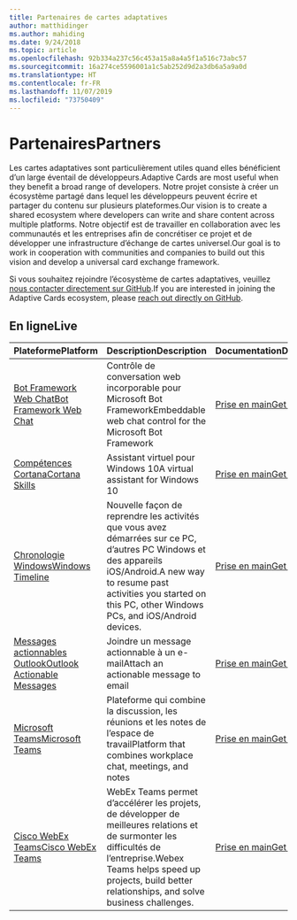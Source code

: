 ```yaml
---
title: Partenaires de cartes adaptatives
author: matthidinger
ms.author: mahiding
ms.date: 9/24/2018
ms.topic: article
ms.openlocfilehash: 92b334a237c56c453a15a8a4a5f1a516c73abc57
ms.sourcegitcommit: 16a274ce5596001a1c5ab252d9d2a3db6a5a9a0d
ms.translationtype: HT
ms.contentlocale: fr-FR
ms.lasthandoff: 11/07/2019
ms.locfileid: "73750409"
---
```

# <a name="partners"></a><span data-ttu-id="a93dd-102">Partenaires</span><span class="sxs-lookup"><span data-stu-id="a93dd-102">Partners</span></span> 

<span data-ttu-id="a93dd-103">Les cartes adaptatives sont particulièrement utiles quand elles bénéficient d’un large éventail de développeurs.</span><span class="sxs-lookup"><span data-stu-id="a93dd-103">Adaptive Cards are most useful when they benefit a broad range of developers.</span></span> <span data-ttu-id="a93dd-104">Notre projet consiste à créer un écosystème partagé dans lequel les développeurs peuvent écrire et partager du contenu sur plusieurs plateformes.</span><span class="sxs-lookup"><span data-stu-id="a93dd-104">Our vision is to create a shared ecosystem where developers can write and share content across multiple platforms.</span></span> <span data-ttu-id="a93dd-105">Notre objectif est de travailler en collaboration avec les communautés et les entreprises afin de concrétiser ce projet et de développer une infrastructure d’échange de cartes universel.</span><span class="sxs-lookup"><span data-stu-id="a93dd-105">Our goal is to work in cooperation with communities and companies to build out this vision and develop a universal card exchange framework.</span></span>

<span data-ttu-id="a93dd-106">Si vous souhaitez rejoindre l’écosystème de cartes adaptatives, veuillez [nous contacter directement sur GitHub](https://github.com/Microsoft/AdaptiveCards).</span><span class="sxs-lookup"><span data-stu-id="a93dd-106">If you are interested in joining the Adaptive Cards ecosystem, please [reach out directly on GitHub](https://github.com/Microsoft/AdaptiveCards).</span></span>

## <a name="live"></a><span data-ttu-id="a93dd-107">En ligne</span><span class="sxs-lookup"><span data-stu-id="a93dd-107">Live</span></span>

<span data-ttu-id="a93dd-108">Plateforme</span><span class="sxs-lookup"><span data-stu-id="a93dd-108">Platform</span></span> | <span data-ttu-id="a93dd-109">Description</span><span class="sxs-lookup"><span data-stu-id="a93dd-109">Description</span></span> | <span data-ttu-id="a93dd-110">Documentation</span><span class="sxs-lookup"><span data-stu-id="a93dd-110">Documentation</span></span> | <span data-ttu-id="a93dd-111">Version</span><span class="sxs-lookup"><span data-stu-id="a93dd-111">Version</span></span>
---------|-------------|---------------|---------
[<span data-ttu-id="a93dd-112">Bot Framework Web Chat</span><span class="sxs-lookup"><span data-stu-id="a93dd-112">Bot Framework Web Chat</span></span>](https://github.com/Microsoft/BotFramework-WebChat)  | <span data-ttu-id="a93dd-113">Contrôle de conversation web incorporable pour Microsoft Bot Framework</span><span class="sxs-lookup"><span data-stu-id="a93dd-113">Embeddable web chat control for the Microsoft Bot Framework</span></span> | [<span data-ttu-id="a93dd-114">Prise en main</span><span class="sxs-lookup"><span data-stu-id="a93dd-114">Get Started</span></span>](https://docs.microsoft.com/en-us/adaptive-cards/get-started/bots) | <span data-ttu-id="a93dd-115">1.2 (Web Chat 4.6)</span><span class="sxs-lookup"><span data-stu-id="a93dd-115">1.2 (Web Chat 4.6)</span></span>
[<span data-ttu-id="a93dd-116">Compétences Cortana</span><span class="sxs-lookup"><span data-stu-id="a93dd-116">Cortana Skills</span></span>](https://docs.microsoft.com/en-us/cortana/skills/adaptive-cards) | <span data-ttu-id="a93dd-117">Assistant virtuel pour Windows 10</span><span class="sxs-lookup"><span data-stu-id="a93dd-117">A virtual assistant for Windows 10</span></span> | [<span data-ttu-id="a93dd-118">Prise en main</span><span class="sxs-lookup"><span data-stu-id="a93dd-118">Get Started</span></span>](https://docs.microsoft.com/en-us/adaptive-cards/get-started/bots) | <span data-ttu-id="a93dd-119">1.0</span><span class="sxs-lookup"><span data-stu-id="a93dd-119">1.0</span></span>
[<span data-ttu-id="a93dd-120">Chronologie Windows</span><span class="sxs-lookup"><span data-stu-id="a93dd-120">Windows Timeline</span></span>](https://blogs.windows.com/windowsexperience/2017/12/19/announcing-windows-10-insider-preview-build-17063-pc/) | <span data-ttu-id="a93dd-121">Nouvelle façon de reprendre les activités que vous avez démarrées sur ce PC, d’autres PC Windows et des appareils iOS/Android.</span><span class="sxs-lookup"><span data-stu-id="a93dd-121">A new way to resume past activities you started on this PC, other Windows PCs, and iOS/Android devices.</span></span> | [<span data-ttu-id="a93dd-122">Prise en main</span><span class="sxs-lookup"><span data-stu-id="a93dd-122">Get Started</span></span>](https://docs.microsoft.com/en-us/adaptive-cards/get-started/windows) | <span data-ttu-id="a93dd-123">1.0</span><span class="sxs-lookup"><span data-stu-id="a93dd-123">1.0</span></span>
[<span data-ttu-id="a93dd-124">Messages actionnables Outlook</span><span class="sxs-lookup"><span data-stu-id="a93dd-124">Outlook Actionable Messages</span></span>](https://docs.microsoft.com/en-us/outlook/actionable-messages/)  | <span data-ttu-id="a93dd-125">Joindre un message actionnable à un e-mail</span><span class="sxs-lookup"><span data-stu-id="a93dd-125">Attach an actionable message to email</span></span> | [<span data-ttu-id="a93dd-126">Prise en main</span><span class="sxs-lookup"><span data-stu-id="a93dd-126">Get Started</span></span>](https://docs.microsoft.com/en-us/outlook/actionable-messages/) | <span data-ttu-id="a93dd-127">1.0</span><span class="sxs-lookup"><span data-stu-id="a93dd-127">1.0</span></span>
[<span data-ttu-id="a93dd-128">Microsoft Teams</span><span class="sxs-lookup"><span data-stu-id="a93dd-128">Microsoft Teams</span></span>](https://products.office.com/en-US/microsoft-teams/group-chat-software) | <span data-ttu-id="a93dd-129">Plateforme qui combine la discussion, les réunions et les notes de l’espace de travail</span><span class="sxs-lookup"><span data-stu-id="a93dd-129">Platform that combines workplace chat, meetings, and notes</span></span> | [<span data-ttu-id="a93dd-130">Prise en main</span><span class="sxs-lookup"><span data-stu-id="a93dd-130">Get Started</span></span>](https://docs.microsoft.com/en-us/microsoftteams/platform/concepts/cards/cards-reference#adaptive-card) | <span data-ttu-id="a93dd-131">1.0</span><span class="sxs-lookup"><span data-stu-id="a93dd-131">1.0</span></span>
[<span data-ttu-id="a93dd-132">Cisco WebEx Teams</span><span class="sxs-lookup"><span data-stu-id="a93dd-132">Cisco WebEx Teams</span></span>](https://www.webex.com/team-collaboration.html) | <span data-ttu-id="a93dd-133">WebEx Teams permet d’accélérer les projets, de développer de meilleures relations et de surmonter les difficultés de l’entreprise.</span><span class="sxs-lookup"><span data-stu-id="a93dd-133">Webex Teams helps speed up projects, build better relationships, and solve business challenges.</span></span> | [<span data-ttu-id="a93dd-134">Prise en main</span><span class="sxs-lookup"><span data-stu-id="a93dd-134">Get Started</span></span>](https://developer.webex.com/docs/api/guides/cards) | <span data-ttu-id="a93dd-135">1.1</span><span class="sxs-lookup"><span data-stu-id="a93dd-135">1.1</span></span>
